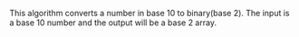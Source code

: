 This algorithm converts a number in base 10 to binary(base 2). The input is a base 10 number and the output will be a base 2 array. 
